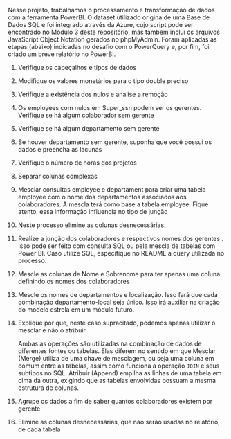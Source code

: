 Nesse projeto, trabalhamos o processamento e transformação de dados com a ferramenta PowerBI. O dataset utilizado origina de uma Base de Dados SQL e foi integrado através da Azure, cujo script pode ser encontrado no Módulo 3 deste repositório, mas tambem incluí os arquivos JavaScript Object Notation gerados no phpMyAdmin. Foram aplicadas as etapas (abaixo) indicadas no desafio com o PowerQuery e, por fim, foi criado um breve relatório no PowerBI.

1. Verifique os cabeçalhos e tipos de dados
2. Modifique os valores monetários para o tipo double preciso
3. Verifique a existência dos nulos e analise a remoção
4. Os employees com nulos em Super_ssn podem ser os gerentes. Verifique se há algum colaborador sem gerente
5. Verifique se há algum departamento sem gerente
6. Se houver departamento sem gerente, suponha que você possui os dados e preencha as lacunas
7. Verifique o número de horas dos projetos
8. Separar colunas complexas
9. Mesclar consultas employee e departament para criar uma tabela employee com o nome dos departamentos associados aos colaboradores. A mescla terá como base a tabela employee. Fique atento, essa informação influencia no tipo de junção
10. Neste processo elimine as colunas desnecessárias.
11. Realize a junção dos colaboradores e respectivos nomes dos gerentes . Isso pode ser feito com consulta SQL ou pela mescla de tabelas com Power BI. Caso utilize SQL, especifique no README a query utilizada no processo.
12. Mescle as colunas de Nome e Sobrenome para ter apenas uma coluna definindo os nomes dos colaboradores
13. Mescle os nomes de departamentos e localização. Isso fará que cada combinação departamento-local seja único. Isso irá auxiliar na criação do modelo estrela em um módulo futuro.
14. Explique por que, neste caso supracitado, podemos apenas utilizar o mesclar e não o atribuir.

    Ambas as operações são utilizadas na combinação de dados de diferentes fontes ou tabelas. Elas diferem no sentido em que Mesclar (Merge) utiliza de uma chave de mesclagem, ou seja uma coluna em comum entre as tabelas, assim como funciona a operação `JOIN` e seus subtipos no SQL. Atribuir (Append) empilha as linhas de uma tabela em cima da outra, exigindo que as tabelas envolvidas possuam a mesma estrutura de colunas.

16. Agrupe os dados a fim de saber quantos colaboradores existem por gerente
17. Elimine as colunas desnecessárias, que não serão usadas no relatório, de cada tabela
